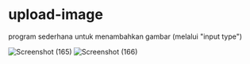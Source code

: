# upload-image
program sederhana untuk menambahkan gambar (melalui "input type")

![Screenshot (165)](https://user-images.githubusercontent.com/81865062/163232450-d549e067-c295-42d6-ac41-25021e9602ac.png)
![Screenshot (166)](https://user-images.githubusercontent.com/81865062/163232463-439ed466-04ca-425b-b1b9-2d60f914fb23.png)

